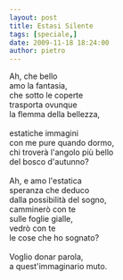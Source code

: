 ```yaml
---
layout: post
title: Estasi Silente
tags: [speciale,]
date: 2009-11-18 18:24:00
author: pietro
---
```

Ah, che bello<br/>amo la fantasia,<br/>che sotto le coperte<br/>trasporta ovunque<br/>la flemma della bellezza,<br/><br/>estatiche immagini<br/>con me pure quando dormo,<br/>chi troverà l'angolo più bello<br/>del bosco d'autunno?<br/><br/>Ah, e amo l'estatica<br/>speranza che deduco<br/>dalla possibilità del sogno,<br/>camminerò con te<br/>sulle foglie gialle,<br/>vedrò con te<br/>le cose che ho sognato?<br/><br/>Voglio donar parola,<br/>a quest'immaginario muto.
